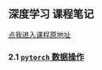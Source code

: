 ## 深度学习 课程笔记

[点我进入课程原地址](https://courses.d2l.ai/zh-v2/)

### 2.1 [`pytorch` 数据操作](./2.1数据操作/index.ipynb)